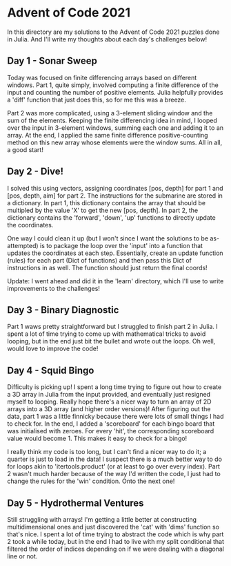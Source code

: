 # Advent of Code 2021

In this directory are my solutions to the Advent of Code 2021 puzzles done
in Julia. And I'll write my thoughts about each day's challenges below!

## Day 1 - Sonar Sweep

Today was focused on finite differencing arrays based on different windows.
Part 1, quite simply, involved computing a finite difference of the input
and counting the number of positive elements. Julia helpfully provides a
'diff' function that just does this, so for me this was a breeze.

Part 2 was more complicated, using a 3-element sliding window and the sum
of the elements. Keeping the finite differencing idea in mind, I looped
over the input in 3-element windows, summing each one and adding it to
an array. At the end, I applied the same finite difference
positive-counting method on this new array whose elements were the window
sums. All in all, a good start!

## Day 2 - Dive!

I solved this using vectors, assigning coordinates [pos, depth] for part 1
and [pos, depth, aim] for part 2. The instructions for the submarine are
stored in a dictionary. In part 1, this dictionary contains the array that
should be multipled by the value 'X' to get the new [pos, depth]. In part 2,
the dictionary contains the 'forward', 'down', 'up' functions to directly
update the coordinates.

One way I could clean it up (but I won't since I want the solutions to be as-
attempted) is to package the loop over the 'input' into a function that updates
the coordinates at each step. Essentially, create an update function (rules)
for each part (Dict of functions) and then pass this Dict of instructions in as
well. The function should just return the final coords!

Update: I went ahead and did it in the 'learn' directory, which I'll use to
write improvements to the challenges!

## Day 3 - Binary Diagnostic

Part 1 waws pretty straightforward but I struggled to finish part 2 in Julia.
I spent a lot of time trying to come up with mathematical tricks to avoid
looping, but in the end just bit the bullet and wrote out the loops. Oh
well, would love to improve the code!

## Day 4 - Squid Bingo

Difficulty is picking up! I spent a long time trying to figure out how to create
a 3D array in Julia from the input provided, and eventually just resigned
myself to looping. Really hope there's a nicer way to turn an array of 2D arrays
into a 3D array (and higher order versions)! After figuring out the data, part 1
was a little finnicky because there were lots of small things I had to check
for. In the end, I added a 'scoreboard' for each bingo board that was
initialised with zeroes. For every 'hit', the corresponding scoreboard value
would become 1. This makes it easy to check for a bingo!

I really think my code is too long, but I can't find a nicer way to do it; a
quarter is just to load in the data! I suspect there is a much better way to
do for loops akin to 'itertools.product' (or at least to go over every index).
Part 2 wasn't much harder because of the way I'd written the code, I just had
to change the rules for the 'win' condition. Onto the next one!

## Day 5 - Hydrothermal Ventures

Still struggling with arrays! I'm getting a little better at constructing
multidimensional ones and just discovered the 'cat' with 'dims' function
so that's nice. I spent a lot of time trying to abstract the code which is
why part 2 took a while today, but in the end I had to live with my split
conditional that filtered the order of indices depending on if we were
dealing with a diagonal line or not.
